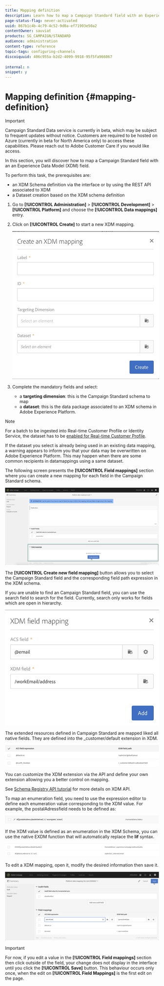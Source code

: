 ```yaml
---
title: Mapping definition
description: Learn how to map a Campaign Standard field with an Experience Data Model (XDM) field.
page-status-flag: never-activated
uuid: 867b1c4b-4c79-4c52-9d0a-ef71993e50a2
contentOwner: sauviat
products: SG_CAMPAIGN/STANDARD
audience: administration
content-type: reference
topic-tags: configuring-channels
discoiquuid: 406c955a-b2d2-4099-9918-95f5fa966067

internal: n
snippet: y
---
```


# Mapping definition {#mapping-definition}

>[!IMPORTANT]
>
>Campaign Standard Data service is currently in beta, which may be subject to frequent updates without notice. Customers are required to be hosted on Azure (currently in beta for North America only) to access these capabilities. Please reach out to Adobe Customer Care if you would like access.

In this section, you will discover how to map a Campaign Standard field with an an Experience Data Model (XDM) field.

To perform this task, the prerequisites are:

* an XDM Schema definition via the interface or by using the REST API associated to XDM
* a Dataset creation based on the XDM schema definition

1. Go to **[!UICONTROL Administration]** > **[!UICONTROL Development]** > **[!UICONTROL Platform]** and choose the **[!UICONTROL Data mappings]** entry.

1. Click on **[!UICONTROL Create]** to start a new XDM mapping.

    ![](assets/aep_createmapping.png)

1. Complete the mandatory fields and select:

    * a **targeting dimension**: this is the Campaign Standard schema to map
    * a **dataset**: this is the data package associated to an XDM schema in Adobe Experience Platform.

>[!NOTE]
>
>For a batch to be ingested into Real-time Customer Profile or Identity Service, the dataset has to be [enabled for Real-time Customer Profile](https://docs.adobe.com/content/help/en/experience-platform/rtcdp/intro/get-started.html).
>
>If the dataset you select is already being used in an existing data mapping, a warning appears to inform you that your data may be overwritten on Adobe Experience Platform. This may happen when there are some common recipients in datamappings using a same dataset.

The following screen presents the **[!UICONTROL Field mappings]** section where you can create a new mapping for each field in the Campaign Standard schema.

![](assets/aep_fieldmappings.png)

The **[!UICONTROL Create new field mapping]** button allows you to select the Campaign Standard field and the corresponding field path expression in the XDM schema.

If you are unable to find an Campaign Standard field, you can use the search field to search for the field. Currently, search only works for fields which are open in hierarchy.

![](assets/aep_mapfield.png)

The extended resources defined in Campaign Standard are mapped liked all native fields. They are defined into the _customer/default extension in XDM.

![](assets/aep_fieldscusmapping.png)

You can customize the XDM extension via the API and define your own extension allowing you a better control on mapping.

See [Schema Registry API tutorial](https://docs.adobe.com/content/help/en/experience-platform/xdm/api/getting-started.html) for more details on XDM API.

To map an enumeration field, you need to use the expression editor to define each enumeration value corresponding to the XDM value. For example, the postalAdressfield needs to be defined as:

![](assets/aep_enummapping.png)

If the XDM value is defined as an enumeration in the XDM Schema, you can use the native EXDM function that will automatically replace the **lif** syntax.

![](assets/aep_enummappingexdm.png)

To edit a XDM mapping, open it, modify the desired information then save it.

![](assets/aep_editmapping.png)

>[!IMPORTANT]
>
>For now, if you edit a value in the **[!UICONTROL Field mappings]** section then click outside of the field, your change does not display in the interface until you click the **[!UICONTROL Save]** button. This behaviour occurs only once, when the edit on **[!UICONTROL Field Mappings]** is the first edit on the page.
